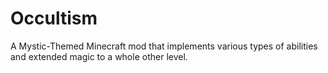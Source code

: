 # Occultism
A Mystic-Themed Minecraft mod that implements various types of abilities and extended magic to a whole other level.
